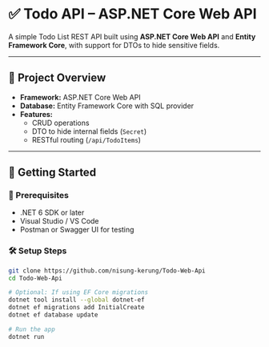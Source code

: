 # ✅ Todo API – ASP.NET Core Web API

A simple Todo List REST API built using **ASP.NET Core Web API** and **Entity Framework Core**, with support for DTOs to hide sensitive fields.

---

## 📁 Project Overview

- **Framework:** ASP.NET Core Web API  
- **Database:** Entity Framework Core with SQL provider  
- **Features:**  
  - CRUD operations  
  - DTO to hide internal fields (`Secret`)  
  - RESTful routing (`/api/TodoItems`)  

---

## 🚀 Getting Started

### 🔧 Prerequisites

- .NET 6 SDK or later
- Visual Studio / VS Code
- Postman or Swagger UI for testing

### 🛠 Setup Steps

```bash
git clone https://github.com/nisung-kerung/Todo-Web-Api
cd Todo-Web-Api

# Optional: If using EF Core migrations
dotnet tool install --global dotnet-ef
dotnet ef migrations add InitialCreate
dotnet ef database update

# Run the app
dotnet run
